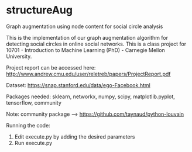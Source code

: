 # structureAug
Graph augmentation using node content for social circle analysis

This is the implementation of our graph augmentation algorithm for detecting social circles in online social networks. This is a class project for 10701 - Introduction to Machine Learning (PhD) - Carnegie Mellon University.

Project report can be accessed here:
http://www.andrew.cmu.edu/user/reletreb/papers/ProjectReport.pdf

Dataset:
https://snap.stanford.edu/data/ego-Facebook.html

Packages needed:
sklearn, networkx, numpy, scipy, matplotlib.pyplot, tensorflow, community

Note: community package --> https://github.com/taynaud/python-louvain

Running the code:
1. Edit execute.py by adding the desired parameters
2. Run execute.py

